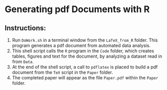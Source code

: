 # Generating pdf Documents with R

## Instructions:
1. Run ```DoWork.sh``` in a terminal window from the ```LaTeX_from_R``` folder. 
This program generates a pdf document from automated data analysis. 
1. This shell script calls the ```R``` program in the ```Code``` folder, 
which creates tables, figures and text for the document, 
by analyzing a dataset read in from ```Data```. 
1. At the end of the shell script, a call to ```pdflatex``` is placed 
to build a pdf document from the ```TeX``` script in the ```Paper``` folder. 
1. The completed paper will appear as the file ```Paper.pdf``` 
within the ```Paper``` folder. 